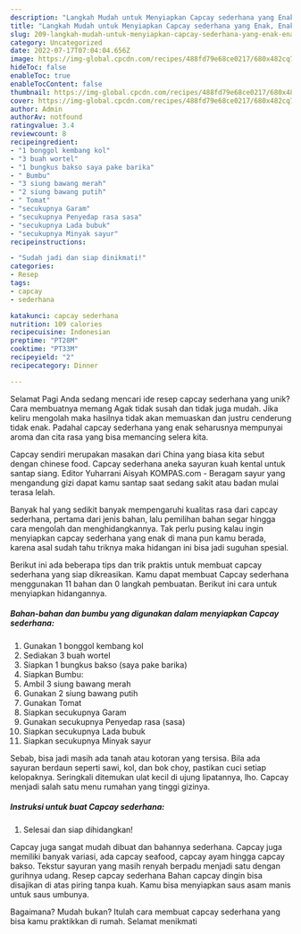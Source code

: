 ```yaml
---
description: "Langkah Mudah untuk Menyiapkan Capcay sederhana yang Enak, Enak"
title: "Langkah Mudah untuk Menyiapkan Capcay sederhana yang Enak, Enak"
slug: 209-langkah-mudah-untuk-menyiapkan-capcay-sederhana-yang-enak-enak
category: Uncategorized
date: 2022-07-17T07:04:04.656Z
image: https://img-global.cpcdn.com/recipes/488fd79e68ce0217/680x482cq70/capcay-sederhana-foto-resep-utama.jpg
hideToc: false
enableToc: true
enableTocContent: false
thumbnail: https://img-global.cpcdn.com/recipes/488fd79e68ce0217/680x482cq70/capcay-sederhana-foto-resep-utama.jpg
cover: https://img-global.cpcdn.com/recipes/488fd79e68ce0217/680x482cq70/capcay-sederhana-foto-resep-utama.jpg
author: Admin
authorAv: notfound
ratingvalue: 3.4
reviewcount: 8
recipeingredient:
- "1 bonggol kembang kol"
- "3 buah wortel"
- "1 bungkus bakso saya pake barika"
- " Bumbu"
- "3 siung bawang merah"
- "2 siung bawang putih"
- " Tomat"
- "secukupnya Garam"
- "secukupnya Penyedap rasa sasa"
- "secukupnya Lada bubuk"
- "secukupnya Minyak sayur"
recipeinstructions:

- "Sudah jadi dan siap dinikmati!"
categories:
- Resep
tags:
- capcay
- sederhana

katakunci: capcay sederhana 
nutrition: 109 calories
recipecuisine: Indonesian
preptime: "PT28M"
cooktime: "PT33M"
recipeyield: "2"
recipecategory: Dinner

---
```



Selamat Pagi Anda sedang mencari ide resep capcay sederhana yang unik? Cara membuatnya memang Agak tidak susah dan tidak juga mudah. Jika keliru mengolah maka hasilnya tidak akan memuaskan dan justru cenderung tidak enak. Padahal capcay sederhana yang enak seharusnya mempunyai aroma dan cita rasa yang bisa memancing selera kita.


Capcay sendiri merupakan masakan dari China yang biasa kita sebut dengan chinese food. Capcay sederhana aneka sayuran kuah kental untuk santap siang. Editor Yuharrani Aisyah KOMPAS.com - Beragam sayur yang mengandung gizi dapat kamu santap saat sedang sakit atau badan mulai terasa lelah.

Banyak hal yang sedikit banyak mempengaruhi kualitas rasa dari capcay sederhana, pertama dari jenis bahan, lalu pemilihan bahan segar hingga cara mengolah dan menghidangkannya. Tak perlu pusing kalau ingin menyiapkan capcay sederhana yang enak di mana pun kamu berada, karena asal sudah tahu triknya maka hidangan ini bisa jadi suguhan spesial.


Berikut ini ada beberapa tips dan trik praktis untuk membuat capcay sederhana yang siap dikreasikan. Kamu dapat membuat Capcay sederhana menggunakan 11 bahan dan 0 langkah pembuatan. Berikut ini cara untuk menyiapkan hidangannya.

<!--inarticleads1-->

##### Bahan-bahan dan bumbu yang digunakan dalam menyiapkan Capcay sederhana:

1. Gunakan 1 bonggol kembang kol
1. Sediakan 3 buah wortel
1. Siapkan 1 bungkus bakso (saya pake barika)
1. Siapkan  Bumbu:
1. Ambil 3 siung bawang merah
1. Gunakan 2 siung bawang putih
1. Gunakan  Tomat
1. Siapkan secukupnya Garam
1. Gunakan secukupnya Penyedap rasa (sasa)
1. Siapkan secukupnya Lada bubuk
1. Siapkan secukupnya Minyak sayur


Sebab, bisa jadi masih ada tanah atau kotoran yang tersisa. Bila ada sayuran berdaun seperti sawi, kol, dan bok choy, pastikan cuci setiap kelopaknya. Seringkali ditemukan ulat kecil di ujung lipatannya, lho. Capcay menjadi salah satu menu rumahan yang tinggi gizinya. 

<!--inarticleads2-->

##### Instruksi untuk buat Capcay sederhana:


1. Selesai dan siap dihidangkan!

Capcay juga sangat mudah dibuat dan bahannya sederhana. Capcay juga memiliki banyak variasi, ada capcay seafood, capcay ayam hingga capcay bakso. Tekstur sayuran yang masih renyah berpadu menjadi satu dengan gurihnya udang. Resep capcay sederhana Bahan capcay dingin bisa disajikan di atas piring tanpa kuah. Kamu bisa menyiapkan saus asam manis untuk saus umbunya. 

Bagaimana? Mudah bukan? Itulah cara membuat capcay sederhana yang bisa kamu praktikkan di rumah. Selamat menikmati
